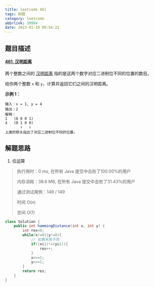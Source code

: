 ```yaml
---
title: leetcode 461
tags: 刷题
category: leetcode
abbrlink: 39994
date: 2023-01-18 09:54:22
---
```


## 题目描述

#### [461. 汉明距离](https://leetcode.cn/problems/hamming-distance/)



两个整数之间的 [汉明距离](https://baike.baidu.com/item/汉明距离) 指的是这两个数字对应二进制位不同的位置的数目。

给你两个整数 `x` 和 `y`，计算并返回它们之间的汉明距离。

 

**示例 1：**

```
输入：x = 1, y = 4
输出：2
解释：
1   (0 0 0 1)
4   (0 1 0 0)
       ↑   ↑
上面的箭头指出了对应二进制位不同的位置。
```

## 解题思路

1. 位运算

> 执行用时：0 ms, 在所有 Java 提交中击败了100.00%的用户
>
> 内存消耗：38.6 MB, 在所有 Java 提交中击败了31.43%的用户
>
> 通过测试用例：149 / 149
>
> 时间 O(n)
>
> 空间 O(1)

```java
class Solution {
    public int hammingDistance(int x, int y) {
        int res=0;
        while(x!=0||y!=0){
            // 如果末尾不同
            if((x&1)!=(y&1)){
                res++;
            }
            x>>=1;
            y>>=1;
        }
        return res;
    }
}
```

